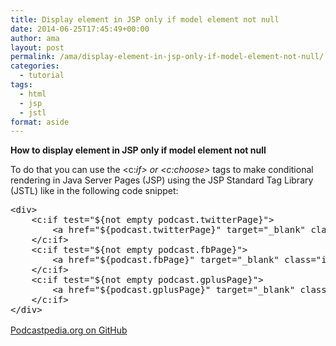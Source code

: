 ```yaml
---
title: Display element in JSP only if model element not null
date: 2014-06-25T17:45:49+00:00
author: ama
layout: post
permalink: /ama/display-element-in-jsp-only-if-model-element-not-null/
categories:
  - tutorial
tags:
  - html
  - jsp
  - jstl
format: aside
---
```


**How to display element in JSP only if model element not null**

To do that you can use the <c:_if> or <c:choose>_ tags to make conditional rendering in Java Server Pages (JSP) using the JSP Standard Tag Library (JSTL) like in the following code snippet:

<pre class="lang:xhtml decode:true crayon-selected" title="Example ">&lt;div&gt;
	&lt;c:if test="${not empty podcast.twitterPage}"&gt;
		&lt;a href="${podcast.twitterPage}" target="_blank" class="icon-twitter-producer producer-social"&gt;&lt;/a&gt;
	&lt;/c:if&gt;
	&lt;c:if test="${not empty podcast.fbPage}"&gt;
		&lt;a href="${podcast.fbPage}" target="_blank" class="icon-facebook-producer producer-social"&gt;&lt;/a&gt;
	&lt;/c:if&gt;
	&lt;c:if test="${not empty podcast.gplusPage}"&gt;
		&lt;a href="${podcast.gplusPage}" target="_blank" class="icon-google-plus-producer producer-social"&gt;&lt;/a&gt;
	&lt;/c:if&gt;
&lt;/div&gt;</pre>

<span style="line-height: 1.5;"><a title="https://github.com/podcastpedia/podcastpedia-web" href="https://github.com/podcastpedia/podcastpedia-web" target="_blank">Podcastpedia.org on GitHub</a></span>
